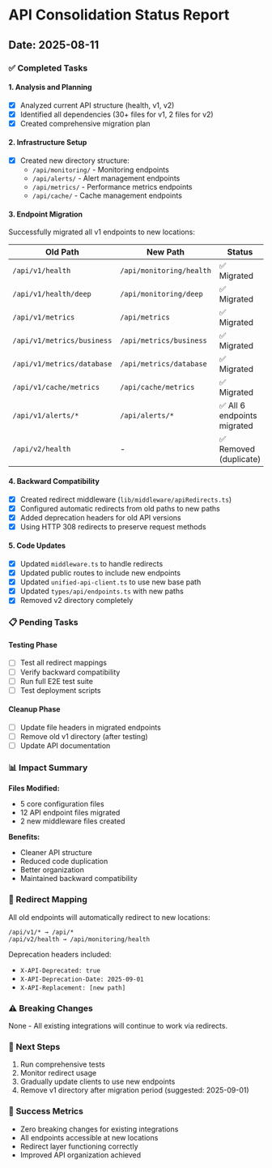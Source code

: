 # API Consolidation Status Report
## Date: 2025-08-11

### ✅ Completed Tasks

#### 1. Analysis and Planning
- [x] Analyzed current API structure (health, v1, v2)
- [x] Identified all dependencies (30+ files for v1, 2 files for v2)
- [x] Created comprehensive migration plan

#### 2. Infrastructure Setup
- [x] Created new directory structure:
  - `/api/monitoring/` - Monitoring endpoints
  - `/api/alerts/` - Alert management endpoints
  - `/api/metrics/` - Performance metrics endpoints
  - `/api/cache/` - Cache management endpoints

#### 3. Endpoint Migration
Successfully migrated all v1 endpoints to new locations:

| Old Path | New Path | Status |
|----------|----------|--------|
| `/api/v1/health` | `/api/monitoring/health` | ✅ Migrated |
| `/api/v1/health/deep` | `/api/monitoring/deep` | ✅ Migrated |
| `/api/v1/metrics` | `/api/metrics` | ✅ Migrated |
| `/api/v1/metrics/business` | `/api/metrics/business` | ✅ Migrated |
| `/api/v1/metrics/database` | `/api/metrics/database` | ✅ Migrated |
| `/api/v1/cache/metrics` | `/api/cache/metrics` | ✅ Migrated |
| `/api/v1/alerts/*` | `/api/alerts/*` | ✅ All 6 endpoints migrated |
| `/api/v2/health` | - | ✅ Removed (duplicate) |

#### 4. Backward Compatibility
- [x] Created redirect middleware (`lib/middleware/apiRedirects.ts`)
- [x] Configured automatic redirects from old paths to new paths
- [x] Added deprecation headers for old API versions
- [x] Using HTTP 308 redirects to preserve request methods

#### 5. Code Updates
- [x] Updated `middleware.ts` to handle redirects
- [x] Updated public routes to include new endpoints
- [x] Updated `unified-api-client.ts` to use new base path
- [x] Updated `types/api/endpoints.ts` with new paths
- [x] Removed v2 directory completely

### 📋 Pending Tasks

#### Testing Phase
- [ ] Test all redirect mappings
- [ ] Verify backward compatibility
- [ ] Run full E2E test suite
- [ ] Test deployment scripts

#### Cleanup Phase
- [ ] Update file headers in migrated endpoints
- [ ] Remove old v1 directory (after testing)
- [ ] Update API documentation

### 📊 Impact Summary

**Files Modified:**
- 5 core configuration files
- 12 API endpoint files migrated
- 2 new middleware files created

**Benefits:**
- Cleaner API structure
- Reduced code duplication
- Better organization
- Maintained backward compatibility

### 🔄 Redirect Mapping

All old endpoints will automatically redirect to new locations:
```
/api/v1/* → /api/*
/api/v2/health → /api/monitoring/health
```

Deprecation headers included:
- `X-API-Deprecated: true`
- `X-API-Deprecation-Date: 2025-09-01`
- `X-API-Replacement: [new path]`

### ⚠️ Breaking Changes
None - All existing integrations will continue to work via redirects.

### 📝 Next Steps
1. Run comprehensive tests
2. Monitor redirect usage
3. Gradually update clients to use new endpoints
4. Remove v1 directory after migration period (suggested: 2025-09-01)

### 🎯 Success Metrics
- Zero breaking changes for existing integrations
- All endpoints accessible at new locations
- Redirect layer functioning correctly
- Improved API organization achieved
